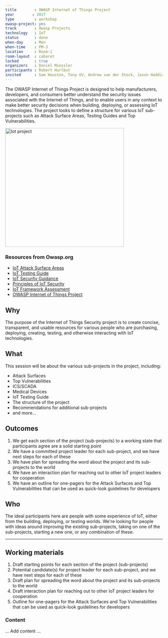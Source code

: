 ```yaml
---
title        : OWASP Internet of Things Project
year		: 2017
type         : workshop
owasp-project: yes
track        : Owasp Projects
technology   : IoT
status       : done
when-day     : Mon
when-time    : PM-3
location     : Room-1
room-layout  : cabaret
locked       : true
organizers   : Daniel Miessler
participants : Robert Hurlbut
invited      : Sam Houston, Tony UV, Andrew van der Stock, Jason Haddix, Mark Stanislav, Talmer Elzayyat
---
```


The OWASP Internet of Things Project is designed to help manufacturers, developers, and consumers better understand the security issues associated with the Internet of Things, and to enable users in any context to make better security decisions when building, deploying, or assessing IoT technologies.
The project looks to define a structure for various IoT sub-projects such as Attack Surface Areas, Testing Guides and Top Vulnerabilities.  

<img src='https://www.owasp.org/images/thumb/d/d6/Iot-project.png/800px-Iot-project.png' style='width:380px' alt='Iot project'/>

### Resources from Owasp.org
- [IoT Attack Surface Areas](https://www.owasp.org/index.php/IoT_Attack_Surface_Areas)
- [IoT Testing Guide](https://www.owasp.org/index.php/IoT_Testing_Guides)
- [IoT Security Guidance](https://www.owasp.org/index.php/IoT_Security_Guidance)
- [Principles of IoT Security](https://www.owasp.org/index.php/Principles_of_IoT_Security)
- [IoT Framework Assessment](https://www.owasp.org/index.php/IoT_Framework_Assessment)
- [OWASP Internet of Things Project](https://www.owasp.org/index.php/OWASP_Internet_of_Things_Project)

## Why

The purpose of the Internet of Things Security project is to create concise, transparent, and usable resources for various people who are purchasing, deploying, creating, testing, and otherwise interacting with IoT technologies.

## What 

This session will be about the various sub-projects in the project, including:

- Attack Surfaces
- Top Vulnerabilities
- ICS/SCADA
- Medical Devices
- IoT Testing Guide
- The structure of the project
- Recommendations for additional sub-projects
- and more…

## Outcomes

1. We get each section of the project (sub-projects) to a working state that participants agree are a solid starting point
2. We have a committed project leader for each sub-project, and we have next steps for each of these
3. We have plan for spreading the word about the project and its sub-projects to the world
4. We have an interaction plan for reaching out to other IoT project leaders for cooperation
5. We have an outline for one-pagers for the Attack Surfaces and Top Vulnerabilities that can be used as quick-look guidelines for developers

## Who

The ideal participants here are people with some experience of IoT, either from the building, deploying, or testing worlds. We're looking for people with ideas around improving the existing sub-projects, taking on one of the sub-projects, starting a new one, or any combination of these.

--- 

## Working materials

1. Draft starting points for each section of the project (sub-projects)
2. Potential candidate(s) for project leader for each sub-project, and we have next steps for each of these
3. Draft plan for spreading the word about the project and its sub-projects to the world
4. Draft interaction plan for reaching out to other IoT project leaders for cooperation
5. Outline for one-pagers for the Attack Surfaces and Top Vulnerabilities that can be used as quick-look guidelines for developers

### Content

... Add content ...

